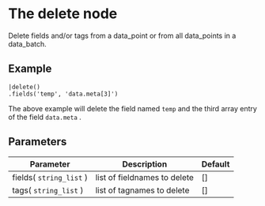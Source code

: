 The delete node
=====================

Delete fields and/or tags from a data_point or from all data_points in a data_batch.


Example
-------

    |delete()
    .fields('temp', 'data.meta[3]')

The above example will delete the field named `temp` and the third array entry of the field `data.meta` .


Parameters
----------

Parameter     | Description | Default 
--------------|-------------|--------- 
fields( `string_list` )| list of fieldnames to delete | []
tags( `string_list` )| list of tagnames to delete | []
